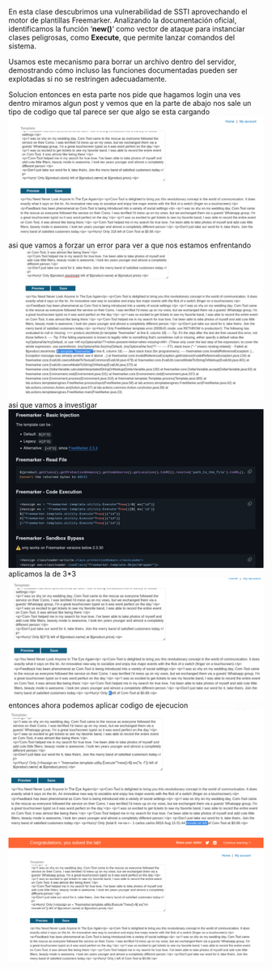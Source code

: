 En esta clase descubrimos una vulnerabilidad de SSTI aprovechando el motor de plantillas Freemarker. Analizando la documentación oficial, identificamos la función ‘**new()**‘ como vector de ataque para instanciar clases peligrosas, como **Execute**, que permite lanzar comandos del sistema.

Usamos este mecanismo para borrar un archivo dentro del servidor, demostrando cómo incluso las funciones documentadas pueden ser explotadas si no se restringen adecuadamente.

Solucion
entonces en esta parte nos pide que hagamos login una ves dentro miramos algun post y vemos que en la parte de abajo nos sale un tipo de codigo que tal parece ser que algo se esta cargando
![Pasted_image_20250814195445.png](/Imagenes/Pasted_image_20250814195445.png)
asi que vamos a forzar un error para ver a que nos estamos enfrentando
![Pasted_image_20250814195647.png](/Imagenes/Pasted_image_20250814195647.png)
asi que vamos a investigar
![Pasted_image_20250814195822.png](/Imagenes/Pasted_image_20250814195822.png)
aplicamos la de 3*3
![Pasted_image_20250814195911.png](/Imagenes/Pasted_image_20250814195911.png)
entonces ahora podemos aplicar codigo de ejecucion
![Pasted_image_20250814200139.png](/Imagenes/Pasted_image_20250814200139.png)
![Pasted_image_20250814200224.png](/Imagenes/Pasted_image_20250814200224.png)
